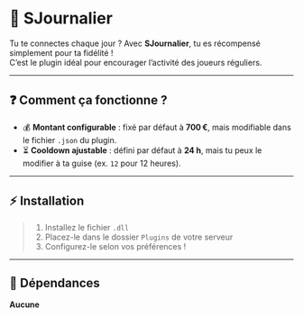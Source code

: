 # :newspaper: SJournalier

Tu te connectes chaque jour ? Avec **SJournalier**, tu es récompensé simplement pour ta fidélité !  
C’est le plugin idéal pour encourager l’activité des joueurs réguliers.

---

## :question: Comment ça fonctionne ?

- :moneybag: **Montant configurable** : fixé par défaut à **700 €**, mais modifiable dans le fichier `.json` du plugin.  
- :hourglass_flowing_sand: **Cooldown ajustable** : défini par défaut à **24 h**, mais tu peux le modifier à ta guise (ex. `12` pour 12 heures).

---

## :zap: Installation

> 1. Installez le fichier `.dll`  
> 2. Placez-le dans le dossier `Plugins` de votre serveur  
> 3. Configurez-le selon vos préférences !

---

## :pushpin: Dépendances

**Aucune**
